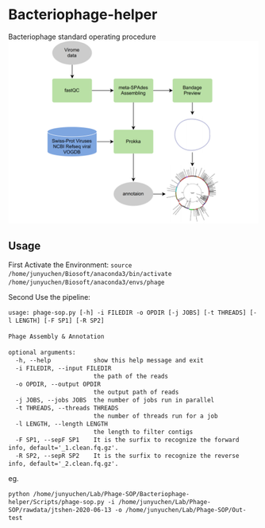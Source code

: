 # Bacteriophage-helper
Bacteriophage standard operating procedure
![](img/Phage-SOP.png)

## Usage

First Activate the Environment:
`source /home/junyuchen/Biosoft/anaconda3/bin/activate /home/junyuchen/Biosoft/anaconda3/envs/phage`

Second Use the pipeline:
```
usage: phage-sop.py [-h] -i FILEDIR -o OPDIR [-j JOBS] [-t THREADS] [-l LENGTH] [-F SP1] [-R SP2]

Phage Assembly & Annotation

optional arguments:
  -h, --help            show this help message and exit
  -i FILEDIR, --input FILEDIR
                        the path of the reads
  -o OPDIR, --output OPDIR
                        the output path of reads
  -j JOBS, --jobs JOBS  the number of jobs run in parallel
  -t THREADS, --threads THREADS
                        the number of threads run for a job
  -l LENGTH, --length LENGTH
                        the length to filter contigs
  -F SP1, --sepF SP1    It is the surfix to recognize the forward info, default='_1.clean.fq.gz'.
  -R SP2, --sepR SP2    It is the surfix to recognize the reverse info, default='_2.clean.fq.gz'.
```


eg.
```shell
python /home/junyuchen/Lab/Phage-SOP/Bacteriophage-helper/Scripts/phage-sop.py -i /home/junyuchen/Lab/Phage-SOP/rawdata/jtshen-2020-06-13 -o /home/junyuchen/Lab/Phage-SOP/Out-test
```
